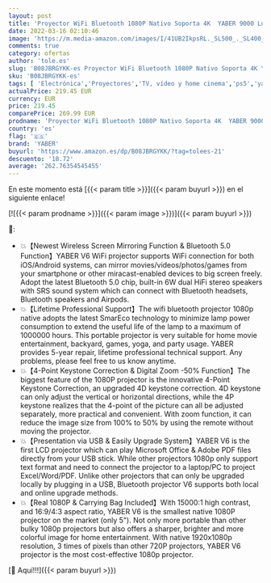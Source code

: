 ```yaml
---
layout: post
title: 'Proyector WiFi Bluetooth 1080P Nativo Soporta 4K  YABER 9000 Lúmenes Proyector Full HD  4D/4P corrección Zoom -50%  Proyector LED para Cine en Casa y PPT  PS5  TV Stick  etc.'
date: 2022-03-16 02:10:46
image: 'https://m.media-amazon.com/images/I/41UB2IkpsRL._SL500_._SL400_.jpg'
comments: true
category: ofertas
author: 'tole.es'
slug: 'B08JBRGYKK-es Proyector WiFi Bluetooth 1080P Nativo Soporta 4K YABER...'
sku: 'B08JBRGYKK-es'
tags: [ 'Electrónica','Proyectores','TV, vídeo y home cinema','ps5','yaber', ]
actualPrice: 219.45 EUR
currency: EUR
price: 219.45
comparePrice: 269.99 EUR
prodname: 'Proyector WiFi Bluetooth 1080P Nativo Soporta 4K  YABER 9000 Lúmenes Proyector Full HD  4D/4P corrección Zoom -50%  Proyector LED para Cine en Casa y PPT  PS5  TV Stick  etc.'
country: 'es'
flag: '🇪🇸'
brand: 'YABER'
buyurl: 'https://www.amazon.es/dp/B08JBRGYKK/?tag=tolees-21'
descuento: '18.72'
average: '262.76354545455'
---
```


En este momento está [{{< param title >}}]({{< param buyurl >}}) en el siguiente enlace!

[![{{< param prodname >}}]({{< param image >}})]({{< param buyurl >}})

🔎:

- 💥【Newest Wireless Screen Mirroring Function & Bluetooth 5.0 Function】YABER V6 WiFi projector supports WiFi connection for both iOS/Android systems, can mirror movies/videos/photos/games from your smartphone or other miracast-enabled devices to big screen freely. Adopt the latest Bluetooth 5.0 chip, built-in 6W dual HiFi stereo speakers with SRS sound system which can connect with Bluetooth headsets, Bluetooth speakers and Airpods.
- 💥【Lifetime Professional Support】The wifi bluetooth projector 1080p native adopts the latest SmarEco technology to minimize lamp power consumption to extend the useful life of the lamp to a maximum of 1000000 hours. This portable projector is very suitable for home movie entertainment, backyard, games, yoga, and party usage. YABER provides 5-year repair, lifetime professional technical support. Any problems, please feel free to us know anytime.
- 💥【4-Point Keystone Correction & Digital Zoom -50% Function】The biggest feature of the 1080P projector is the innovative 4-Point Keystone Correction, an upgraded 4D keystone correction. 4D keystone can only adjust the vertical or horizontal directions, while the 4P keystone realizes that the 4-point of the picture can all be adjusted separately, more practical and convenient. With zoom function, it can reduce the image size from 100% to 50% by using the remote without moving the projector.
- 💥【Presentation via USB & Easily Upgrade System】YABER V6 is the first LCD projector which can play Microsoft Office & Adobe PDF files directly from your USB stick. While other projectors 1080p only support text format and need to connect the projector to a laptop/PC to project Excel/Word/PDF. Unlike other projectors that can only be upgraded locally by plugging in a USB, Bluetooth projector V6 supports both local and online upgrade methods.
- 💥【Real 1080P & Carrying Bag Included】With 15000:1 high contrast, and 16:9/4:3 aspect ratio, YABER V6 is the smallest native 1080P projector on the market (only 5"). Not only more portable than other bulky 1080p projectors but also offers a sharper, brighter and more colorful image for home entertainment. With native 1920x1080p resolution, 3 times of pixels than other 720P projectors, YABER V6 projector is the most cost-effective 1080p projector.

[🛒 Aquí!!!]({{< param buyurl >}})
